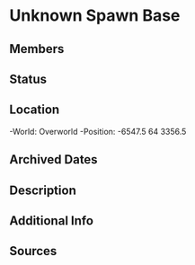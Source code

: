 # Unknown Spawn Base

## Members

## Status

## Location
-World: Overworld
-Position: -6547.5 64 3356.5

## Archived Dates

## Description

## Additional Info

## Sources

